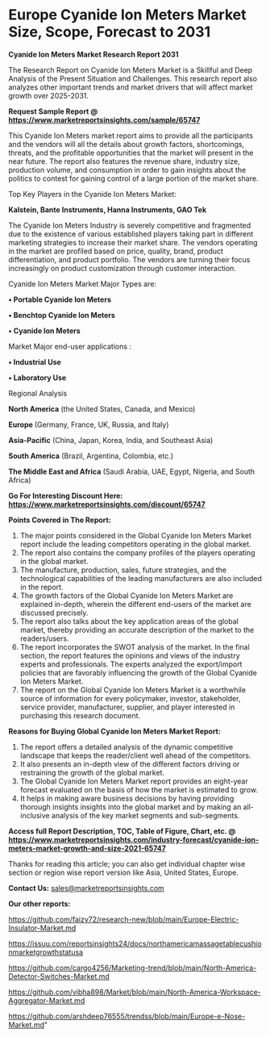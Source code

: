 # Europe Cyanide Ion Meters Market Size, Scope, Forecast to 2031

<strong>Cyanide Ion Meters Market Research Report 2031</strong>

The Research Report on Cyanide Ion Meters Market is a Skillful and Deep Analysis of the Present Situation and Challenges. This research report also analyzes other important trends and market drivers that will affect market growth over 2025-2031.

<strong>Request Sample Report @ <a href=https://www.marketreportsinsights.com/sample/65747>https://www.marketreportsinsights.com/sample/65747</a></strong>

This Cyanide Ion Meters market report aims to provide all the participants and the vendors will all the details about growth factors, shortcomings, threats, and the profitable opportunities that the market will present in the near future. The report also features the revenue share, industry size, production volume, and consumption in order to gain insights about the politics to contest for gaining control of a large portion of the market share.

Top Key Players in the Cyanide Ion Meters Market:

<strong>Kalstein, Bante Instruments, Hanna Instruments, GAO Tek</strong>

The Cyanide Ion Meters Industry is severely competitive and fragmented due to the existence of various established players taking part in different marketing strategies to increase their market share. The vendors operating in the market are profiled based on price, quality, brand, product differentiation, and product portfolio. The vendors are turning their focus increasingly on product customization through customer interaction.

Cyanide Ion Meters Market Major Types are:

<strong>• Portable Cyanide Ion Meters

• Benchtop Cyanide Ion Meters

• Cyanide Ion Meters</strong>

Market Major end-user applications :

<strong>• Industrial Use

• Laboratory Use</strong>

Regional Analysis

</u><strong><b>North America</b></strong> (the United States, Canada, and Mexico)

<strong><b>Europe </b></strong>(Germany, France, UK, Russia, and Italy)

<strong><b>Asia-Pacific</b></strong> (China, Japan, Korea, India, and Southeast Asia)

<strong><b>South America</b></strong> (Brazil, Argentina, Colombia, etc.)

<strong><b>The Middle East and Africa</b></strong> (Saudi Arabia, UAE, Egypt, Nigeria, and South Africa)

<strong>Go For Interesting Discount Here: <a href=https://www.marketreportsinsights.com/discount/65747>https://www.marketreportsinsights.com/discount/65747</a></strong>

<strong>Points Covered in The Report:</strong>
<ol>
  <li>The major points considered in the Global Cyanide Ion Meters Market report include the leading competitors operating in the global market.</li>
  <li>The report also contains the company profiles of the players operating in the global market.</li>
  <li>The manufacture, production, sales, future strategies, and the technological capabilities of the leading manufacturers are also included in the report.</li>
  <li>The growth factors of the Global Cyanide Ion Meters Market are explained in-depth, wherein the different end-users of the market are discussed precisely.</li>
  <li>The report also talks about the key application areas of the global market, thereby providing an accurate description of the market to the readers/users.</li>
  <li>The report incorporates the SWOT analysis of the market. In the final section, the report features the opinions and views of the industry experts and professionals. The experts analyzed the export/import policies that are favorably influencing the growth of the Global Cyanide Ion Meters Market.</li>
  <li>The report on the Global Cyanide Ion Meters Market is a worthwhile source of information for every policymaker, investor, stakeholder, service provider, manufacturer, supplier, and player interested in purchasing this research document.</li>
</ol>
<strong>Reasons for Buying Global Cyanide Ion Meters Market Report:</strong>

<ol>
  <li>The report offers a detailed analysis of the dynamic competitive landscape that keeps the reader/client well ahead of the competitors.</li>
  <li>It also presents an in-depth view of the different factors driving or restraining the growth of the global market.</li>
  <li>The Global Cyanide Ion Meters Market report provides an eight-year forecast evaluated on the basis of how the market is estimated to grow.</li>
  <li>It helps in making aware business decisions by having providing thorough insights insights into the global market and by making an all-inclusive analysis of the key market segments and sub-segments.</li>
</ol>
<strong>Access full Report Description, TOC, Table of Figure, Chart, etc. @ <a href=https://www.marketreportsinsights.com/industry-forecast/cyanide-ion-meters-market-growth-and-size-2021-65747>https://www.marketreportsinsights.com/industry-forecast/cyanide-ion-meters-market-growth-and-size-2021-65747</a></strong>


Thanks for reading this article; you can also get individual chapter wise section or region wise report version like Asia, United States, Europe.

<strong>Contact Us:</strong>
sales@marketreportsinsights.com

<strong>Our other reports:</strong>

<a href=https://github.com/faizy72/research-new/blob/main/Europe-Electric-Insulator-Market.md>https://github.com/faizy72/research-new/blob/main/Europe-Electric-Insulator-Market.md</a>

<a href=https://issuu.com/reportsinsights24/docs/northamericamassagetablecushionmarketgrowthstatusa>https://issuu.com/reportsinsights24/docs/northamericamassagetablecushionmarketgrowthstatusa</a>

<a href=https://github.com/cargo4256/Marketing-trend/blob/main/North-America-Detector-Switches-Market.md>https://github.com/cargo4256/Marketing-trend/blob/main/North-America-Detector-Switches-Market.md</a>

<a href=https://github.com/vibha898/Market/blob/main/North-America-Workspace-Aggregator-Market.md>https://github.com/vibha898/Market/blob/main/North-America-Workspace-Aggregator-Market.md</a>

<a href=https://github.com/arshdeep76555/trendss/blob/main/Europe-e-Nose-Market.md>https://github.com/arshdeep76555/trendss/blob/main/Europe-e-Nose-Market.md</a>"
